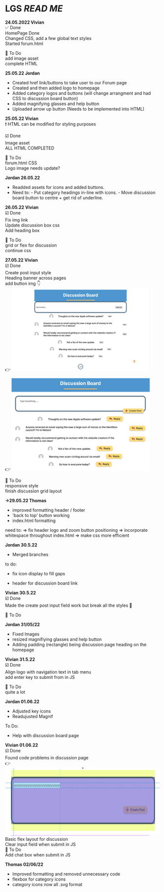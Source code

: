 # LGS *READ ME* 

**24.05.2022 Vivian**  
:white_check_mark: Done   
    HomePage Done     
    Changed CSS, add a few global text styles   
    Started forum.html   
   
:white_square_button: To Do  
    add image asset   
    complete HTML    
 
**25.05.22 Jordan**
- Created href link/buttons to take user to our Forum page 
- Created and then added logo to homepage
- Added category logos and buttons (will change arrangment and had CSS to discussion board button)
- Added magnifying glasses and help button
- Uploaded arrow up button (Needs to be implemented into HTML)

**25.05.22 Vivian**   
:heavy_exclamation_mark: HTML can be modified for styling purposes   

:ballot_box_with_check: Done   
    Image asset   
    ALL HTML COMPLETED   

:black_square_button: To Do   
    forum.html CSS   
    Logo image needs update?  
    
**Jordan 26.05.22**

- Readded assets for icons and added buttons. 
- Need to:
      - Put category headings in-line with icons.
      - Move discussion board button to centre + get rid of underline.   

**26.05.22 Vivian**   
:ballot_box_with_check: Done   
    Fix img link  
    Update discussion box css  
    Add heading box    

:white_square_button: To Do   
    grid or flex for discussion  
  continue css  

**27.05.22 Vivian**   
:ballot_box_with_check: Done   
    Create post input style  
    Heading banner across pages  
    add button img  :point_down:  
   :point_right: <img src="/process/process.2.png" alt="process" width="450" height="270">  
    
 :point_right:  <img src="/process/process.1.png" alt="process" width="450" height="300">  

:white_square_button: To Do   
    responsive style  
    finish discussion grid layout  


**->29.05.22 Thomas**
- improved formatting header / footer 
- 'back to top' button working
- index.html formatting

need to:
=> fix header logo and zoom button positioning
=> incorporate whitespace throughout index.html
=> make css more efficient

**Jordan 30.5.22**

- Merged branches

to do:

- fix icon display to fill gaps

- header for discussion board link



**Vivian 30.5.22**  
:ballot_box_with_check: Done    
    Made the create post input field work but break all the styles :imp:  

:white_square_button: To Do   

**Jordan 31/05/22**

- Fixed Images 
- resized magnifiying glasses and help button
- Adding padding (rectangle) being discussion page heading on the homepage  

**Vivian 31.5.22**  
:ballot_box_with_check: Done    
    Align logo with navigation text in tab menu   
    add enter key to submit from in JS   

:white_square_button: To Do  
    quite a lot  

**Jordan 01.06.22**

- Adjusted key icons
- Readujusted Magnif

To Do:

- Help with discussion board page  

**Vivian 01.06.22**  
:ballot_box_with_check: Done    
    Found code problems in discussion page  
    :point_right: <img src="/process/process.3.png" alt="process" width="600" height="220">   
    Basic flex layout for discussion  
    Clear input field when submit in JS  
:white_square_button: To Do  
    Add chat box when submit in JS  

**Thomas 02/06/22**
+ Improved formatting and removed unnecessary code
+ flexbox for category icons
+ category icons now all .svg format
